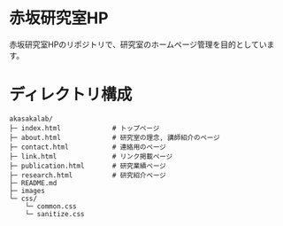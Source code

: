# 赤坂研究室HP
赤坂研究室HPのリポジトリで、研究室のホームページ管理を目的としています。

# ディレクトリ構成
```
akasakalab/
├─ index.html             # トップページ
├─ about.html             # 研究室の理念, 講師紹介のページ
├─ contact.html           # 連絡用のページ
├─ link.html              # リンク掲載ページ
├─ publication.html       # 研究業績ページ
├─ research.html          # 研究紹介ページ
├─ README.md
├─ images
└─ css/
    └─ common.css
    └─ sanitize.css
    
```
